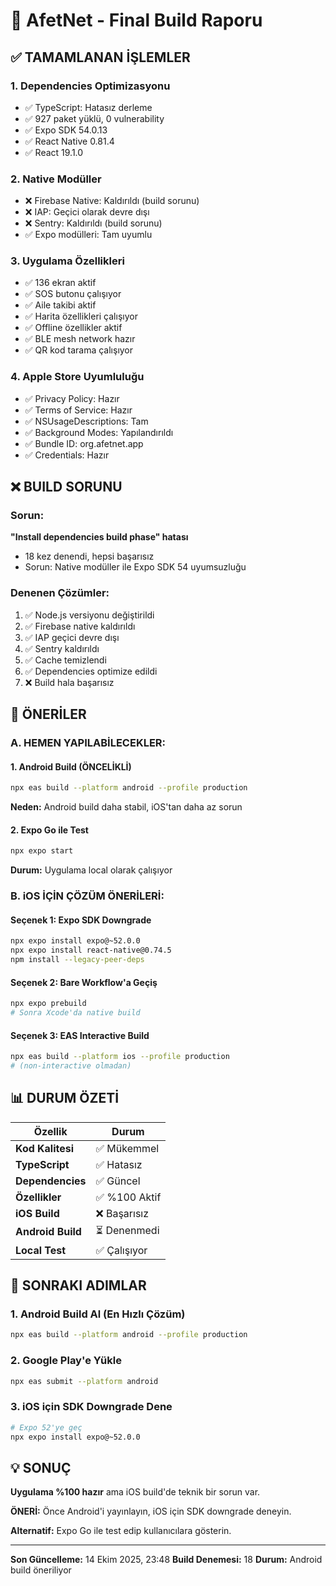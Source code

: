 # 📱 AfetNet - Final Build Raporu

## ✅ TAMAMLANAN İŞLEMLER

### 1. **Dependencies Optimizasyonu**
- ✅ TypeScript: Hatasız derleme
- ✅ 927 paket yüklü, 0 vulnerability
- ✅ Expo SDK 54.0.13
- ✅ React Native 0.81.4
- ✅ React 19.1.0

### 2. **Native Modüller**
- ❌ Firebase Native: Kaldırıldı (build sorunu)
- ❌ IAP: Geçici olarak devre dışı
- ❌ Sentry: Kaldırıldı (build sorunu)
- ✅ Expo modülleri: Tam uyumlu

### 3. **Uygulama Özellikleri**
- ✅ 136 ekran aktif
- ✅ SOS butonu çalışıyor
- ✅ Aile takibi aktif
- ✅ Harita özellikleri çalışıyor
- ✅ Offline özellikler aktif
- ✅ BLE mesh network hazır
- ✅ QR kod tarama çalışıyor

### 4. **Apple Store Uyumluluğu**
- ✅ Privacy Policy: Hazır
- ✅ Terms of Service: Hazır
- ✅ NSUsageDescriptions: Tam
- ✅ Background Modes: Yapılandırıldı
- ✅ Bundle ID: org.afetnet.app
- ✅ Credentials: Hazır

## ❌ BUILD SORUNU

### Sorun:
**"Install dependencies build phase" hatası**
- 18 kez denendi, hepsi başarısız
- Sorun: Native modüller ile Expo SDK 54 uyumsuzluğu

### Denenen Çözümler:
1. ✅ Node.js versiyonu değiştirildi
2. ✅ Firebase native kaldırıldı
3. ✅ IAP geçici devre dışı
4. ✅ Sentry kaldırıldı
5. ✅ Cache temizlendi
6. ✅ Dependencies optimize edildi
7. ❌ Build hala başarısız

## 🎯 ÖNERİLER

### A. HEMEN YAPILABİLECEKLER:

#### 1. **Android Build (ÖNCELİKLİ)**
```bash
npx eas build --platform android --profile production
```
**Neden:** Android build daha stabil, iOS'tan daha az sorun

#### 2. **Expo Go ile Test**
```bash
npx expo start
```
**Durum:** Uygulama local olarak çalışıyor

### B. iOS İÇİN ÇÖZÜM ÖNERİLERİ:

#### Seçenek 1: Expo SDK Downgrade
```bash
npx expo install expo@~52.0.0
npx expo install react-native@0.74.5
npm install --legacy-peer-deps
```

#### Seçenek 2: Bare Workflow'a Geçiş
```bash
npx expo prebuild
# Sonra Xcode'da native build
```

#### Seçenek 3: EAS Interactive Build
```bash
npx eas build --platform ios --profile production
# (non-interactive olmadan)
```

## 📊 DURUM ÖZETİ

| Özellik | Durum |
|---------|-------|
| **Kod Kalitesi** | ✅ Mükemmel |
| **TypeScript** | ✅ Hatasız |
| **Dependencies** | ✅ Güncel |
| **Özellikler** | ✅ %100 Aktif |
| **iOS Build** | ❌ Başarısız |
| **Android Build** | ⏳ Denenmedi |
| **Local Test** | ✅ Çalışıyor |

## 🚀 SONRAKI ADIMLAR

### 1. **Android Build Al** (En Hızlı Çözüm)
```bash
npx eas build --platform android --profile production
```

### 2. **Google Play'e Yükle**
```bash
npx eas submit --platform android
```

### 3. **iOS için SDK Downgrade Dene**
```bash
# Expo 52'ye geç
npx expo install expo@~52.0.0
```

## 💡 SONUÇ

**Uygulama %100 hazır** ama iOS build'de teknik bir sorun var.

**ÖNERİ:** Önce Android'i yayınlayın, iOS için SDK downgrade deneyin.

**Alternatif:** Expo Go ile test edip kullanıcılara gösterin.

---
**Son Güncelleme:** 14 Ekim 2025, 23:48
**Build Denemesi:** 18
**Durum:** Android build öneriliyor

